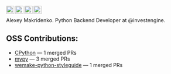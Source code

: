 [<img align="left" alt="makridenko | Gmail" width="22px" src="https://cdn.simpleicons.org/gmail/black/white" />](mailto:alexey.makridenko@gmail.com)
[<img align="left" alt="makridenko | LinkedIn" width="22px" src="https://cdn.simpleicons.org/linkedin/black/white" />](https://www.linkedin.com/in/makridenko)
[<img align="left" alt="makridenko | X" width="22px" src="https://cdn.simpleicons.org/x/black/white" />](https://x.com/makridenko_a)
[<img align="left" alt="makridenko | Telegram" width="22px" src="https://cdn.simpleicons.org/telegram/black/white" />](https://t.me/makridenko_blog)
<br/>

Alexey Makridenko. Python Backend Developer at @investengine.

## OSS Contributions:
- [CPython](https://github.com/python/cpython/pulls?q=is%3Apr+author%3Amakridenko) — 1 merged PRs
- [mypy](https://github.com/python/mypy/pulls?q=is%3Apr+author%3Amakridenko) — 3 merged PRs
- [wemake-python-styleguide](https://github.com/wemake-services/wemake-python-styleguide/pulls?q=is%3Apr+author%3Amakridenko) — 1 merged PRs

